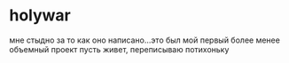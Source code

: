 # holywar

мне стыдно за то как оно написано...это был мой первый более менее объемный проект
пусть живет, переписываю потихоньку
